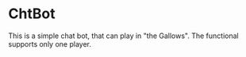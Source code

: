 # ChtBot

This is a simple chat bot, that can play in "the Gallows".
The functional supports only one player.
